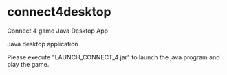 # connect4desktop
Connect 4 game Java Desktop App

Java desktop application

Please execute "LAUNCH_CONNECT_4.jar" to launch the java program and play the game.
